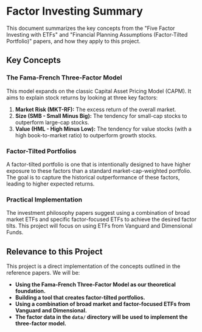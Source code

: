 # Factor Investing Summary

This document summarizes the key concepts from the "Five Factor Investing with ETFs" and "Financial Planning Assumptions (Factor-Tilted Portfolio)" papers, and how they apply to this project.

## Key Concepts

### The Fama-French Three-Factor Model

This model expands on the classic Capital Asset Pricing Model (CAPM). It aims to explain stock returns by looking at three key factors:

1.  **Market Risk (MKT-RF):** The excess return of the overall market.
2.  **Size (SMB - Small Minus Big):** The tendency for small-cap stocks to outperform large-cap stocks.
3.  **Value (HML - High Minus Low):** The tendency for value stocks (with a high book-to-market ratio) to outperform growth stocks.

### Factor-Tilted Portfolios

A factor-tilted portfolio is one that is intentionally designed to have higher exposure to these factors than a standard market-cap-weighted portfolio. The goal is to capture the historical outperformance of these factors, leading to higher expected returns.

### Practical Implementation

The investment philosophy papers suggest using a combination of broad market ETFs and specific factor-focused ETFs to achieve the desired factor tilts. This project will focus on using ETFs from Vanguard and Dimensional Funds.

## Relevance to this Project

This project is a direct implementation of the concepts outlined in the reference papers. We will be:

*   **Using the Fama-French Three-Factor Model as our theoretical foundation.**
*   **Building a tool that creates factor-tilted portfolios.**
*   **Using a combination of broad market and factor-focused ETFs from Vanguard and Dimensional.**
*   **The factor data in the `data/` directory will be used to implement the three-factor model.**
